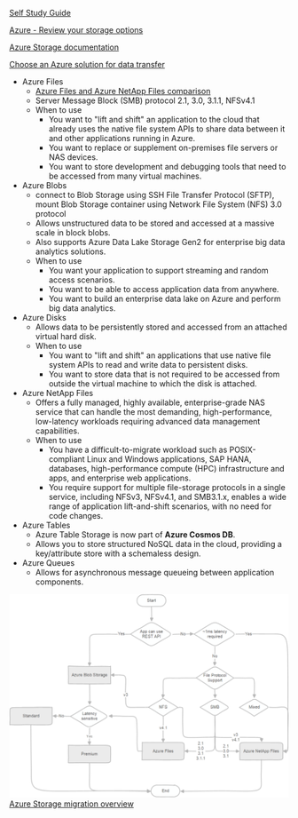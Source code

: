 [Self Study Guide](https://learn.microsoft.com/en-us/certifications/azure-data-engineer/)

[Azure - Review your storage options](https://learn.microsoft.com/en-us/azure/cloud-adoption-framework/ready/considerations/storage-options)

[Azure Storage documentation](https://learn.microsoft.com/en-us/azure/storage/)

[Choose an Azure solution for data transfer](https://learn.microsoft.com/en-us/azure/storage/common/storage-choose-data-transfer-solution)


- Azure Files
  - [Azure Files and Azure NetApp Files comparison](https://learn.microsoft.com/en-us/azure/storage/files/storage-files-netapp-comparison)
  - Server Message Block (SMB) protocol 2.1, 3.0, 3.1.1, NFSv4.1
  - When to use
    - You want to "lift and shift" an application to the cloud that already uses the native file system APIs to share data between it and other applications running in Azure.
    - You want to replace or supplement on-premises file servers or NAS devices.
    - You want to store development and debugging tools that need to be accessed from many virtual machines.
- Azure Blobs
  - connect to Blob Storage using SSH File Transfer Protocol (SFTP), mount Blob Storage container using Network File System (NFS) 3.0 protocol
  - Allows unstructured data to be stored and accessed at a massive scale in block blobs.
  - Also supports Azure Data Lake Storage Gen2 for enterprise big data analytics solutions.
  - When to use
    - You want your application to support streaming and random access scenarios.
    - You want to be able to access application data from anywhere.
    - You want to build an enterprise data lake on Azure and perform big data analytics.
- Azure Disks
  - Allows data to be persistently stored and accessed from an attached virtual hard disk.
  - When to use
    - You want to "lift and shift" an applications that use native file system APIs to read and write data to persistent disks.
    - You want to store data that is not required to be accessed from outside the virtual machine to which the disk is attached.
- Azure NetApp Files
  - Offers a fully managed, highly available, enterprise-grade NAS service that can handle the most demanding, high-performance, low-latency workloads requiring advanced data management capabilities.
  - When to use
    - You have a difficult-to-migrate workload such as POSIX-compliant Linux and Windows applications, SAP HANA, databases, high-performance compute (HPC) infrastructure and apps, and enterprise web applications.
    - You require support for multiple file-storage protocols in a single service, including NFSv3, NFSv4.1, and SMB3.1.x, enables a wide range of application lift-and-shift scenarios, with no need for code changes.
- Azure Tables
  - Azure Table Storage is now part of **Azure Cosmos DB**.
  - Allows you to store structured NoSQL data in the cloud, providing a key/attribute store with a schemaless design.
- Azure Queues
  - Allows for asynchronous message queueing between application components.

![images/files-decision-tree.png](images/files-decision-tree.png)
[Azure Storage migration overview](https://learn.microsoft.com/en-us/azure/storage/common/storage-migration-overview?toc=%2Fazure%2Fstorage%2Fblobs%2Ftoc.json)
